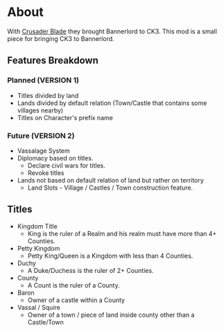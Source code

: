 # About
With [Crusader Blade](https://crusaderblade.itch.io/crusaderblade) they brought Bannerlord to CK3. This mod is a small piece for bringing CK3 to Bannerlord. 

## Features Breakdown

### Planned (VERSION 1)
* Titles divided by land
* Lands divided by default relation (Town/Castle that contains some villages nearby)
* Titles on Character's prefix name

### Future (VERSION 2)
* Vassalage System
* Diplomacy based on titles.
  * Declare civil wars for titles.
  * Revoke titles
* Lands not based on default relation of land but rather on territory
  * Land Slots - Village / Castles / Town construction feature.

## Titles

- Kingdom Title
    - King is the ruler of a Realm and his realm must have more than 4+ Counties.
- Petty Kingdom
    - Petty King/Queen is a Kingdom with less than 4 Counties.
- Duchy
    - A Duke/Duchess is the ruler of 2+ Counties.
- County
    - A Count is the ruler of a County.
- Baron
    - Owner of a castle within a County
- Vassal / Squire
    - Owner of a town / piece of land inside county other than a Castle/Town
